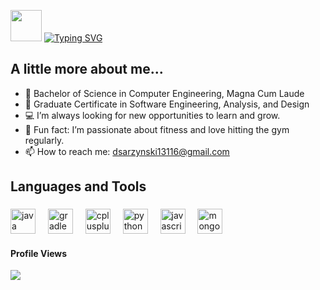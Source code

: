 <img src="https://static.wikia.nocookie.net/houkai-star-rail/images/9/9c/Sticker_PPG_02_Silver_Wolf_01.png/revision/latest?cb=20230505074135" width="50"> [![Typing SVG](https://readme-typing-svg.demolab.com?font=Press+Start+2P&pause=1000&color=EA53F7&vCenter=true&width=550&lines=Hello%2C+I'm+Daniel+Sarzynski)](https://git.io/typing-svg) 

## A little more about me...  

- 📜 Bachelor of Science in Computer Engineering, Magna Cum Laude
- 📃 Graduate Certificate in Software Engineering, Analysis, and Design
- 💻 I’m always looking for new opportunities to learn and grow.
- 💪 Fun fact: I’m passionate about fitness and love hitting the gym regularly.
- 📫 How to reach me: dsarzynski13116@gmail.com

## <b>Languages and Tools</b>
###
<div align="left">
  <img src="https://cdn.jsdelivr.net/gh/devicons/devicon/icons/java/java-original.svg" height="40" alt="java logo"  />
  <img width="12" />
  <img src="https://cdn.jsdelivr.net/gh/devicons/devicon/icons/gradle/gradle-original.svg" height="40" alt="gradle logo"  />
  <img width="12" />
  <img src="https://cdn.jsdelivr.net/gh/devicons/devicon/icons/cplusplus/cplusplus-original.svg" height="40" alt="cplusplus logo"  />
  <img width="12" />
  <img src="https://cdn.jsdelivr.net/gh/devicons/devicon/icons/python/python-original.svg" height="40" alt="python logo"  />
  <img width="12" />
  <img src="https://cdn.jsdelivr.net/gh/devicons/devicon/icons/javascript/javascript-original.svg" height="40" alt="javascript logo"  />
  <img width="12" />
  <img src="https://cdn.jsdelivr.net/gh/devicons/devicon/icons/mongodb/mongodb-original.svg" height="40" alt="mongodb logo"  />
</div>

#### Profile Views  
<p align="left"> 
  <a href="https://github.com/BigBodyDan" alt="Profile Views">
    <img src="https://count.getloli.com/@BigBodyDan?name=BigBodyDan&theme=booru-vp&padding=6&offset=0&align=top&scale=0.75&pixelated=0&darkmode=0" />
  </a>
</p>
